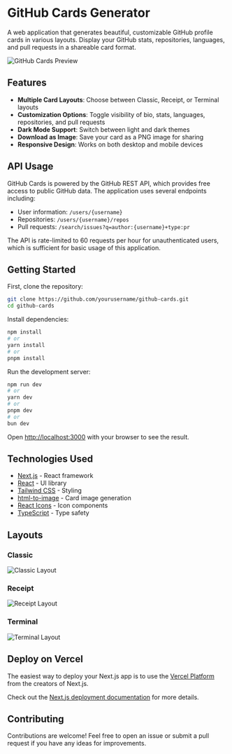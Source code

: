 # GitHub Cards Generator

A web application that generates beautiful, customizable GitHub profile cards in various layouts. Display your GitHub stats, repositories, languages, and pull requests in a shareable card format.

![GitHub Cards Preview](/public/og-image.png)

## Features

- **Multiple Card Layouts**: Choose between Classic, Receipt, or Terminal layouts
- **Customization Options**: Toggle visibility of bio, stats, languages, repositories, and pull requests
- **Dark Mode Support**: Switch between light and dark themes
- **Download as Image**: Save your card as a PNG image for sharing
- **Responsive Design**: Works on both desktop and mobile devices

## API Usage

GitHub Cards is powered by the GitHub REST API, which provides free access to public GitHub data. The application uses several endpoints including:

- User information: `/users/{username}`
- Repositories: `/users/{username}/repos`
- Pull requests: `/search/issues?q=author:{username}+type:pr`

The API is rate-limited to 60 requests per hour for unauthenticated users, which is sufficient for basic usage of this application.

## Getting Started

First, clone the repository:

```bash
git clone https://github.com/yourusername/github-cards.git
cd github-cards
```

Install dependencies:

```bash
npm install
# or
yarn install
# or
pnpm install
```

Run the development server:

```bash
npm run dev
# or
yarn dev
# or
pnpm dev
# or
bun dev
```

Open [http://localhost:3000](http://localhost:3000) with your browser to see the result.

## Technologies Used

- [Next.js](https://nextjs.org) - React framework
- [React](https://reactjs.org) - UI library
- [Tailwind CSS](https://tailwindcss.com) - Styling
- [html-to-image](https://www.npmjs.com/package/html-to-image) - Card image generation
- [React Icons](https://react-icons.github.io/react-icons/) - Icon components
- [TypeScript](https://www.typescriptlang.org) - Type safety

## Layouts

### Classic
![Classic Layout](/public/og-classic-layout.png)

### Receipt
![Receipt Layout](/public/og-receipt-layout.png)

### Terminal
![Terminal Layout](/public/og-terminal-layout.png)

## Deploy on Vercel

The easiest way to deploy your Next.js app is to use the [Vercel Platform](https://vercel.com/new?utm_medium=default-template&filter=next.js&utm_source=create-next-app&utm_campaign=create-next-app-readme) from the creators of Next.js.

Check out the [Next.js deployment documentation](https://nextjs.org/docs/app/building-your-application/deploying) for more details.

## Contributing

Contributions are welcome! Feel free to open an issue or submit a pull request if you have any ideas for improvements.


